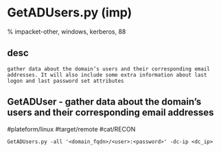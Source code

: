 # GetADUsers.py (imp)

% impacket-other, windows, kerberos, 88

## desc
```
gather data about the domain’s users and their corresponding email addresses. It will also include some extra information about last logon and last password set attributes
```

## GetADUser - gather data about the domain’s users and their corresponding email addresses
#plateform/linux #target/remote  #cat/RECON 
```
GetADUsers.py -all '<domain_fqdn>/<user>:<password>' -dc-ip <dc_ip>
```
